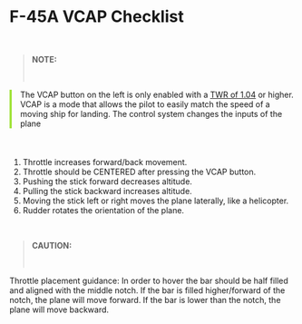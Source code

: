# F-45A VCAP Checklist

<br>

> **NOTE:**
>
> <br>

<div style="border-left: 4px solid #a0e33b; padding-left: 15px; margin-bottom: 20px;">
The VCAP button on the left is only enabled with a <u>TWR of 1.04</u> or higher. VCAP is a mode that allows the pilot to easily match the speed of a moving ship for landing. The control system changes the inputs of the plane
</div>

<br>

1. Throttle increases forward/back movement.
2. Throttle should be CENTERED after pressing the VCAP button.
3. Pushing the stick forward decreases altitude.
4. Pulling the stick backward increases altitude.
5. Moving the stick left or right moves the plane laterally, like a helicopter.
6. Rudder rotates the orientation of the plane.

<br>

> **CAUTION:**
>
> <br>

<div class="border-s-4 border-red-700 ps-4 mb-5">
    Throttle placement guidance: In order to hover the bar should be half filled and aligned with the middle notch.  If the bar is filled higher/forward of the notch, the plane will move forward.  If the bar is lower than the notch, the plane will move backward.
</div>

<br>
